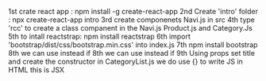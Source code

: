 1st crate react app : npm install -g create-react-app
2nd Create  'intro' folder : npx create-react-app intro
3rd create componenets Navi.js in src
4th type 'rcc' to create a class companent in the Navi.js Product.js and Category.Js
5th to intall reactstrap: npm install reactstrap
6th import 'bootstrap/dist/css/bootstrap.min.css' into index.js
7th npm install bootstrap
8th we can use <Navi/> instead if <Navi></Navi>
8th we can use <CategoryList/> instead if <CategoryList></CategoryList> 
9th Using props set title and create the constructor in CategoryList.js
we do use {} to write JS in HTML this is JSX